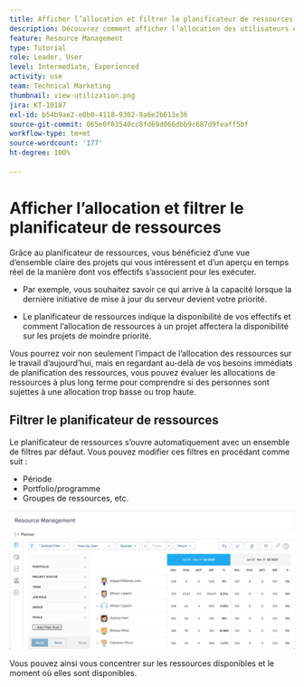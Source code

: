 ```yaml
---
title: Afficher l’allocation et filtrer le planificateur de ressources
description: Découvrez comment afficher l’allocation des utilisateurs et utilisatrices et filtrer le planificateur de ressources.
feature: Resource Management
type: Tutorial
role: Leader, User
level: Intermediate, Experienced
activity: use
team: Technical Marketing
thumbnail: view-utilization.png
jira: KT-10187
exl-id: b54b9ae2-e0b0-4118-9302-9a6e2b613e36
source-git-commit: 065e0f03540cc8fd69d066dbb9c687d9feaff5bf
workflow-type: tm+mt
source-wordcount: '177'
ht-degree: 100%

---
```


# Afficher l’allocation et filtrer le planificateur de ressources

Grâce au planificateur de ressources, vous bénéficiez d’une vue d’ensemble claire des projets qui vous intéressent et d’un aperçu en temps réel de la manière dont vos effectifs s’associent pour les exécuter.

* Par exemple, vous souhaitez savoir ce qui arrive à la capacité lorsque la dernière initiative de mise à jour du serveur devient votre priorité.

* Le planificateur de ressources indique la disponibilité de vos effectifs et comment l’allocation de ressources à un projet affectera la disponibilité sur les projets de moindre priorité.


Vous pourrez voir non seulement l’impact de l’allocation des ressources sur le travail d’aujourd’hui, mais en regardant au-delà de vos besoins immédiats de planification des ressources, vous pouvez évaluer les allocations de ressources à plus long terme pour comprendre si des personnes sont sujettes à une allocation trop basse ou trop haute.

## Filtrer le planificateur de ressources

Le planificateur de ressources s’ouvre automatiquement avec un ensemble de filtres par défaut. Vous pouvez modifier ces filtres en procédant comme suit :

* Période
* Portfolio/programme
* Groupes de ressources, etc.

![Filtre du planificateur de ressources](assets/TRP01.png)

Vous pouvez ainsi vous concentrer sur les ressources disponibles et le moment où elles sont disponibles.
